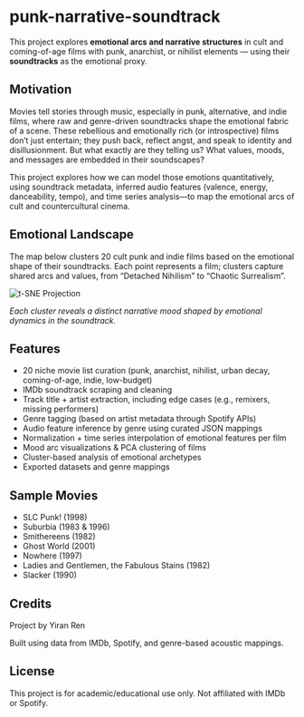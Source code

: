 # punk-narrative-soundtrack
This project explores **emotional arcs and narrative structures** in cult and coming-of-age films with punk, anarchist, or nihilist elements — using their **soundtracks** as the emotional proxy.

## Motivation
Movies tell stories through music, especially in punk, alternative, and indie films, where raw and genre-driven soundtracks shape the emotional fabric of a scene. These rebellious and emotionally rich (or introspective) films don’t just entertain; they push back, reflect angst, and speak to identity and disillusionment. But what exactly are they telling us? What values, moods, and messages are embedded in their soundscapes?

This project explores how we can model those emotions quantitatively, using soundtrack metadata, inferred audio features (valence, energy, danceability, tempo), and time series analysis—to map the emotional arcs of cult and countercultural cinema.

## Emotional Landscape
The map below clusters 20 cult punk and indie films based on the emotional shape of their soundtracks. Each point represents a film; clusters capture shared arcs and values, from “Detached Nihilism” to “Chaotic Surrealism”.

![t-SNE Projection](plots/mood_arc_clusters_tsne.png)

*Each cluster reveals a distinct narrative mood shaped by emotional dynamics in the soundtrack.*



## Features
- 20 niche movie list curation (punk, anarchist, nihilist, urban decay, coming-of-age, indie, low-budget)
- IMDb soundtrack scraping and cleaning
- Track title + artist extraction, including edge cases (e.g., remixers, missing performers)
- Genre tagging (based on artist metadata through Spotify APIs)
- Audio feature inference by genre using curated JSON mappings
- Normalization + time series interpolation of emotional features per film
- Mood arc visualizations & PCA clustering of films
- Cluster-based analysis of emotional archetypes
- Exported datasets and genre mappings

## Sample Movies
- SLC Punk! (1998)
- Suburbia (1983 & 1996)
- Smithereens (1982)
- Ghost World (2001)
- Nowhere (1997)
- Ladies and Gentlemen, the Fabulous Stains (1982)
- Slacker (1990)

## Credits
Project by Yiran Ren

Built using data from IMDb, Spotify, and genre-based acoustic mappings.

## License
This project is for academic/educational use only. Not affiliated with IMDb or Spotify.
